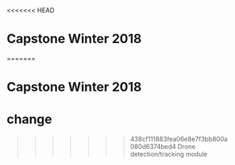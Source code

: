 <<<<<<< HEAD
# Capstone Winter 2018 #
=======
# Capstone Winter 2018
# change
>>>>>>> 438cf111883fea06e8e7f3bb800a080d6374bed4
Drone detection/tracking module

